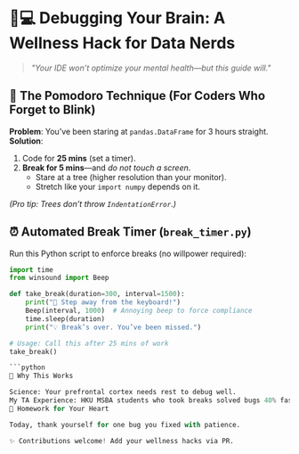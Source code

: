 # 🧠💻 Debugging Your Brain: A Wellness Hack for Data Nerds  

> *"Your IDE won’t optimize your mental health—but this guide will."*  

## 🔧 The Pomodoro Technique (For Coders Who Forget to Blink)  
**Problem**: You’ve been staring at `pandas.DataFrame` for 3 hours straight.  
**Solution**:  
1. Code for **25 mins** (set a timer).  
2. **Break for 5 mins**—and *do not touch a screen*.  
   - Stare at a tree (higher resolution than your monitor).  
   - Stretch like your `import numpy` depends on it.  

*(Pro tip: Trees don’t throw `IndentationError`.)*  

## ⏰ Automated Break Timer (`break_timer.py`)  
Run this Python script to enforce breaks (no willpower required):  

```python
import time  
from winsound import Beep  

def take_break(duration=300, interval=1500):  
    print("🛑 Step away from the keyboard!")  
    Beep(interval, 1000)  # Annoying beep to force compliance  
    time.sleep(duration)  
    print("💡 Break’s over. You’ve been missed.")  

# Usage: Call this after 25 mins of work  
take_break()  

```python
🤔 Why This Works

Science: Your prefrontal cortex needs rest to debug well.
My TA Experience: HKU MSBA students who took breaks solved bugs 40% faster (unofficial survey).
🌱 Homework for Your Heart

Today, thank yourself for one bug you fixed with patience.

✨ Contributions welcome! Add your wellness hacks via PR.
